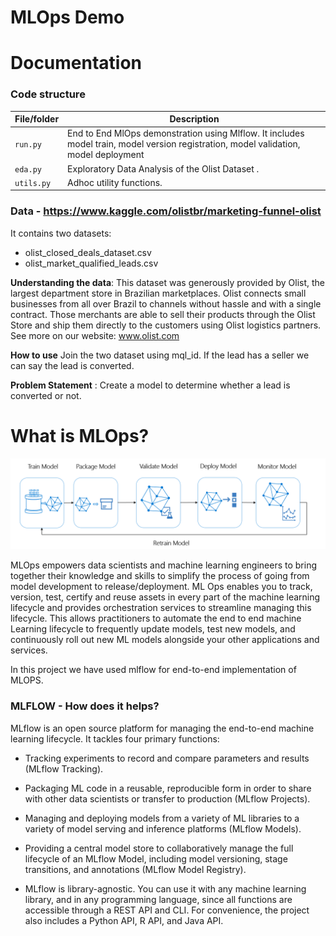 # MLOps Demo

# Documentation

### Code structure

| File/folder                   | Description                                |
| ----------------------------- | ------------------------------------------ |
| `run.py`                        | End to End MlOps demonstration using Mlflow. It includes model train, model version registration, model validation, model deployment |
| `eda.py`                  | Exploratory Data Analysis of the Olist Dataset . |
| `utils.py`         | Adhoc utility functions. |

### Data - https://www.kaggle.com/olistbr/marketing-funnel-olist

It contains two datasets:
- olist_closed_deals_dataset.csv 
- olist_market_qualified_leads.csv

**Understanding the data**: 
This dataset was generously provided by Olist, the largest department store in Brazilian marketplaces. Olist connects small businesses from all over Brazil to channels without hassle and with a single contract. Those merchants are able to sell their products through the Olist Store and ship them directly to the customers using Olist logistics partners. See more on our website: www.olist.com

**How to use**
Join the two dataset using mql_id. If the lead has a seller we can say the lead is converted.

**Problem Statement** : Create a model to determine whether a lead is converted or not.

# What is MLOps?

<p align="center">
  <img src="https://raw.githubusercontent.com/soham1196/ml-ops-pipeline/master/docs/images/ml-lifecycle.png" alt="Azure Machine Learning Lifecycle" width="700"/>
</p>

MLOps empowers data scientists and machine learning engineers to bring together their knowledge and skills to simplify the process of going from model development to release/deployment. ML Ops enables you to track, version, test, certify and reuse assets in every part of the machine learning lifecycle and provides orchestration services to streamline managing this lifecycle. This allows practitioners to automate the end to end machine Learning lifecycle to frequently update models, test new models, and continuously roll out new ML models alongside your other applications and services.

In this project we have used mlflow for end-to-end implementation of MLOPS.

### MLFLOW - How does it helps?

MLflow is an open source platform for managing the end-to-end machine learning lifecycle. It tackles four primary functions:

- Tracking experiments to record and compare parameters and results (MLflow Tracking).

- Packaging ML code in a reusable, reproducible form in order to share with other data scientists or transfer to production (MLflow Projects).

- Managing and deploying models from a variety of ML libraries to a variety of model serving and inference platforms (MLflow Models).

- Providing a central model store to collaboratively manage the full lifecycle of an MLflow Model, including model versioning, stage transitions, and annotations (MLflow Model Registry).

- MLflow is library-agnostic. You can use it with any machine learning library, and in any programming language, since all functions are accessible through a REST API and CLI. For convenience, the project also includes a Python API, R API, and Java API.


